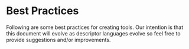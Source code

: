 # Best Practices

Following are some best practices for creating tools. Our intention is that this document will evolve as descriptor languages evolve so feel free to provide suggestions and/or improvements.  
